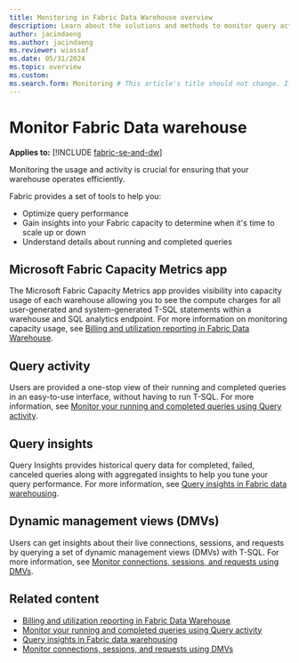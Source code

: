 ```yaml
---
title: Monitoring in Fabric Data Warehouse overview
description: Learn about the solutions and methods to monitor query activity in your Fabric warehouse.
author: jacindaeng
ms.author: jacindaeng
ms.reviewer: wiassaf
ms.date: 05/31/2024
ms.topic: overview
ms.custom:
ms.search.form: Monitoring # This article's title should not change. If so, contact engineering.
---
```

# Monitor Fabric Data warehouse

**Applies to:** [!INCLUDE [fabric-se-and-dw](includes/applies-to-version/fabric-se-and-dw.md)]

Monitoring the usage and activity is crucial for ensuring that your warehouse operates efficiently.

Fabric provides a set of tools to help you:

- Optimize query performance
- Gain insights into your Fabric capacity to determine when it's time to scale up or down
- Understand details about running and completed queries

## Microsoft Fabric Capacity Metrics app

The Microsoft Fabric Capacity Metrics app provides visibility into capacity usage of each warehouse allowing you to see the compute charges for all user-generated and system-generated T-SQL statements within a warehouse and SQL analytics endpoint. For more information on monitoring capacity usage, see [Billing and utilization reporting in Fabric Data Warehouse](usage-reporting.md).

## Query activity

Users are provided a one-stop view of their running and completed queries in an easy-to-use interface, without having to run T-SQL. For more information, see [Monitor your running and completed queries using Query activity](query-activity.md).  

## Query insights

Query Insights provides historical query data for completed, failed, canceled queries along with aggregated insights to help you tune your query performance. For more information, see [Query insights in Fabric data warehousing](query-insights.md).

## Dynamic management views (DMVs)

Users can get insights about their live connections, sessions, and requests by querying a set of dynamic management views (DMVs) with T-SQL. For more information, see [Monitor connections, sessions, and requests using DMVs](monitor-using-dmv.md).

## Related content

- [Billing and utilization reporting in Fabric Data Warehouse](usage-reporting.md)
- [Monitor your running and completed queries using Query activity](query-activity.md)
- [Query insights in Fabric data warehousing](query-insights.md)
- [Monitor connections, sessions, and requests using DMVs](monitor-using-dmv.md)
